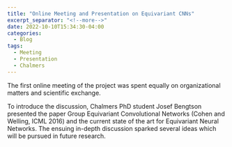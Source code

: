 ```yaml
---
title: "Online Meeting and Presentation on Equivariant CNNs"
excerpt_separator: "<!--more-->"
date: 2022-10-10T15:34:30-04:00
categories:
  - Blog
tags:
  - Meeting
  - Presentation
  - Chalmers
---
```

The first online meeting of the project was spent equally on organizational matters and scientific exchange.
<!--more-->
To introduce the discussion, Chalmers PhD student Josef Bengtson presented the paper Group Equivariant Convolutional Networks (Cohen and Welling, ICML 2016) and the current state of the art for Equivariant Neural Networks.
The ensuing in-depth discussion sparked several ideas which will be pursued in future research.

